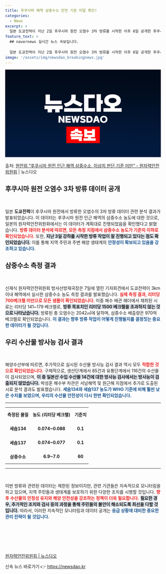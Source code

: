 ```yaml
---
title: 후쿠시마 해역 삼중수소 안전 기준 미달 확인!
categories:
  - News
excerpt: >
  일본 도쿄전력이 지난 2일 후쿠시마 원전 오염수 3차 방류를 시작한 이후 6일 공개한 후쿠시마 원전 인근 해…
feature_text: >
  ## navernews 실시간 뉴스 속보입니다.

  일본 도쿄전력이 지난 2일 후쿠시마 원전 오염수 3차 방류를 시작한 이후 6일 공개한 후쿠시마 원전 인근 해…
image: '/assets/img/newsdao_breakingnews.jpg'
---
```


![뉴스다오 속보](/assets/img/newsdao_breakingnews.jpg)

<p>출처: <a href="https://newsdao.kr/2432" rel="dofollow">원안위 “후쿠시마 원전 인근 해역 삼중수소, 이상치 판단 기준 미만” - 원자력안전위원회</a> | 뉴스다오</p>

<h2 data-ke-size="size26">후쿠시마 원전 오염수 3차 방류 데이터 공개</h2>

<p data-ke-size="size16">&nbsp;</p>

<p data-ke-size="size16">일본 <b>도쿄전력</b>이 후쿠시마 원전에서 방류한 오염수의 3차 방류 데이터 관련 분석 결과가 발표되었습니다. 이 데이터는 후쿠시마 원전 인근 해역의 삼중수소 농도에 대한 것으로, 일본의 원자력안전위원회에서는 이 데이터가 계획대로 진행되었음을 확인했다고 밝혔습니다. <b><span style="color: #ee2323;">방류 데이터 분석에 따르면, 모든 측정 지점에서 삼중수소 농도가 기준치 이하로 확인되었습니다.</span></b> 또한, <b><span style="background-color: #21538527;">지난 3일 강하를 시작한 방류 작업이 잘 진행되고 있다는 점도 확인되었습니다.</span></b> 이를 통해 지역 주민과 주변 해양 생태계의 <b><span style="color: #1a5490;">안정성이 확보되고 있음을 강조하고 있습니다.</span></b></p>

<h2 data-ke-size="size26">삼중수소 측정 결과</h2>

<p data-ke-size="size16">&nbsp;</p>

<p data-ke-size="size16">신재식 원자력안전위원회 방사선방재국장은 7일에 열린 기자회견에서 도쿄전력이 3km 이내 해역에서 실시한 삼중수소 농도 측정 결과를 발표했습니다. <b><span style="color: #ee2323;">실제 측정 결과, 리터당 700베크렐 미만으로 모든 샘플이 확인되었습니다.</span></b> 이중 해수 배관 헤더에서 채취된 시료는 리터당 141~179 베크렐로, <b><span style="background-color: #21538527;">방류 목표치인 리터당 1500 베크렐을 초과하지 않는 것으로 나타났습니다.</span></b> 방류된 총 오염수는 2042㎥에 달하며, 삼중수소 배출량은 970억 베크렐로 확인되었습니다. <b><span style="color: #1a5490;">이 결과는 향후 방류 작업이 어떻게 진행될지를 결정짓는 중요한 데이터가 될 것입니다.</span></b></p>

<h2 data-ke-size="size26">우리 수산물 방사능 검사 결과</h2>

<p data-ke-size="size16">&nbsp;</p>

<p data-ke-size="size16">해양수산부에 따르면, 추가적으로 실시된 수산물 방사능 검사 결과 역시 모두 <b><span style="color: #ee2323;">적합한 것으로 확인되었습니다.</span></b> 구체적으로, 생산단계에서 85건과 유통단계에서 116건의 수산물이 검사되었으며, <b><span style="background-color: #21538527;">이 중 일본산 수입 수산물 14건에 대한 방사능 검사에서는 방사능이 검출되지 않았습니다.</span></b> 박성훈 해수부 차관은 서남해역 및 원근해 지점에서 추가로 도출된 시료 분석 결과도 발표했습니다. <b><span style="color: #1a5490;">세슘134와 세슘137 농도가 WHO 기준에 비해 훨씬 낮은 수치를 보였으며, 우리의 수산물 안전성이 다시 한번 확인되었습니다.</span></b></p>

<hr>

<table style="width: 100%; border-collapse: collapse;">
  <tr>
    <td style="text-align: center; height: 40px;"><b>측정된 물질</b></td>
    <td style="text-align: center; height: 40px;"><b>농도 (리터당 베크렐)</b></td>
    <td style="text-align: center; height: 40px;"><b>기준치</b></td>
  </tr>
  <tr>
    <td style="text-align: center; height: 40px;"><b>세슘134</b></td>
    <td style="text-align: center; height: 40px;"><b>0.074~0.088</b></td>
    <td style="text-align: center; height: 40px;"><b>0.1</b></td>
  </tr>
  <tr>
    <td style="text-align: center; height: 40px;"><b>세슘137</b></td>
    <td style="text-align: center; height: 40px;"><b>0.074~0.077</b></td>
    <td style="text-align: center; height: 40px;"><b>0.1</b></td>
  </tr>
  <tr>
    <td style="text-align: center; height: 40px;"><b>삼중수소</b></td>
    <td style="text-align: center; height: 40px;"><b>6.9~7.0</b></td>
    <td style="text-align: center; height: 40px;"><b>60</b></td>
  </tr>
</table>

<hr>

<p data-ke-size="size16">&nbsp;</p>

<p data-ke-size="size16">이번 방류와 관련된 데이터는 제한된 정보이지만, 관련 기관들은 지속적으로 모니터링을 하고 있으며, 지역 주민들과 생태계를 보호하기 위한 다양한 조치를 시행할 것입니다. <b><span style="color: #ee2323;">향후 수산물의 안정성 유지와 해양 안전성을 강조하는 정책이 더욱 필요합니다.</span></b> <b><span style="background-color: #21538527;">필요한 경우, 추가적인 조치와 검사 등의 과정을 통해 주민들의 불안이 해소되도록 최선을 다할 것입니다.</span></b> 따라서, 이러한 지속적인 모니터링과 데이터 공개는 <b><span style="color: #1a5490;">응급 상황에 대비한 중요한 관리 전략이 될 것입니다.</span></b></p>

<p data-ke-size="size16">&nbsp;</p>
<p data-ke-size="size16">&nbsp;</p>
<p data-ke-size="size16">&nbsp;</p>

<article>
<a href="https://newsdao.kr/2432" target="_blank">원자력안전위원회 | 뉴스다오</a>
</article> 

신속 뉴스 바로가기 👉 <a href="https://newsdao.kr" rel="dofollow">https://newsdao.kr</a>


